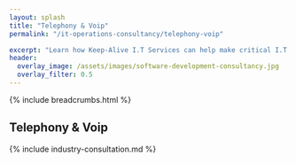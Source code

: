 ```yaml
---
layout: splash
title: "Telephony & Voip"
permalink: "/it-operations-consultancy/telephony-voip"

excerpt: "Learn how Keep-Alive I.T Services can help make critical I.T Software decisions and develop bespoke Software solutions for your business."
header:
  overlay_image: /assets/images/software-development-consultancy.jpg
  overlay_filter: 0.5 
---
```


{% include breadcrumbs.html %}

## Telephony & Voip

{% include industry-consultation.md %}